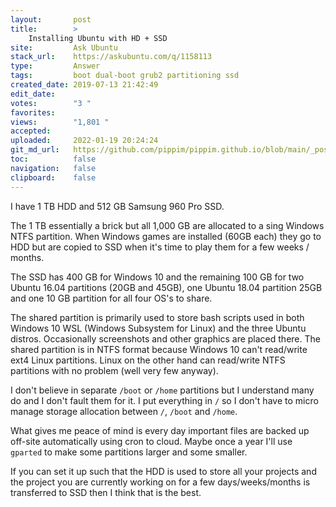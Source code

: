 ```yaml
---
layout:       post
title:        >
    Installing Ubuntu with HD + SSD
site:         Ask Ubuntu
stack_url:    https://askubuntu.com/q/1158113
type:         Answer
tags:         boot dual-boot grub2 partitioning ssd
created_date: 2019-07-13 21:42:49
edit_date:    
votes:        "3 "
favorites:    
views:        "1,801 "
accepted:     
uploaded:     2022-01-19 20:24:24
git_md_url:   https://github.com/pippim/pippim.github.io/blob/main/_posts/2019/2019-07-13-Installing-Ubuntu-with-HD-^-SSD.md
toc:          false
navigation:   false
clipboard:    false
---
```


I have 1 TB HDD and 512 GB Samsung 960 Pro SSD.

The 1 TB essentially a brick but all 1,000 GB are allocated to a sing Windows NTFS partition. When Windows games are installed (60GB each) they go to HDD but are copied to SSD when it's time to play them for a few weeks / months.

The SSD has 400 GB for Windows 10 and the remaining 100 GB for two Ubuntu 16.04 partitions (20GB and 45GB), one Ubuntu 18.04 partition 25GB and one 10 GB partition for all four OS's to share.

The shared partition is primarily used to store bash scripts used in both Windows 10 WSL (Windows Subsystem for Linux) and the three Ubuntu distros. Occasionally screenshots and other graphics are placed there. The shared partition is in NTFS format because Windows 10 can't read/write ext4 Linux partitions. Linux on the other hand can read/write NTFS partitions with no problem (well very few anyway).

I don't believe in separate `/boot` or `/home` partitions but I understand many do and I don't fault them for it. I put everything in `/` so I don't have to micro manage storage allocation between `/`, `/boot` and `/home`.

What gives me peace of mind is every day important files are backed up off-site automatically using cron to cloud. Maybe once a year I'll use `gparted` to make some partitions larger and some smaller.

If you can set it up such that the HDD is used to store all your projects and the project you are currently working on for a few days/weeks/months is transferred to SSD then I think that is the best.
